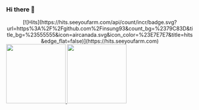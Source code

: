 ### Hi there 👋

<!--
**insung93/insung93** is a ✨ _special_ ✨ repository because its `README.md` (this file) appears on your GitHub profile.

Here are some ideas to get you started:

- 🔭 I’m currently working on ...
- 🌱 I’m currently learning ...
- 👯 I’m looking to collaborate on ...
- 🤔 I’m looking for help with ...
- 💬 Ask me about ...
- 📫 How to reach me: ...
- 😄 Pronouns: ...
- ⚡ Fun fact: ...
-->
<div align=center>
[![Hits](https://hits.seeyoufarm.com/api/count/incr/badge.svg?url=https%3A%2F%2Fgithub.com%2Finsung93&count_bg=%2379C83D&title_bg=%23555555&icon=aircanada.svg&icon_color=%23E7E7E7&title=hits&edge_flat=false)](https://hits.seeyoufarm.com)                   
</div>
  
<a href="https://github.com/insung93">
  <img src="https://github-readme-stats.vercel.app/api?username=insung93&count_private=true" height="160" />
</a>
<a href="https://github.com/insung93">
  <img src="https://github-readme-stats.vercel.app/api/top-langs/?username=insung93&langs_count=8&hide=html,css&layout=compact" height="160" />
</a>
